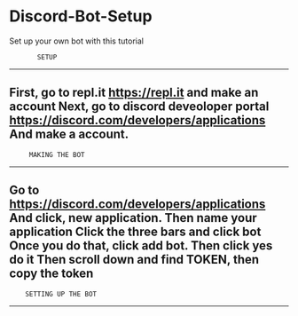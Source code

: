 # Discord-Bot-Setup
Set up your own bot with this tutorial

           SETUP
-----------------------------------------------
First, go to repl.it <https://repl.it> and make an account
Next, go to discord deveoloper portal <https://discord.com/developers/applications>
And make a account.
-----------------------------------------------
         MAKING THE BOT
-----------------------------------------------
Go to <https://discord.com/developers/applications>
And click, new application. Then name your application
Click the three bars and click bot
Once you do that, click add bot. Then click
yes do it
Then scroll down and find TOKEN, then copy the token
-----------------------------------------------
        SETTING UP THE BOT
-----------------------------------------------
